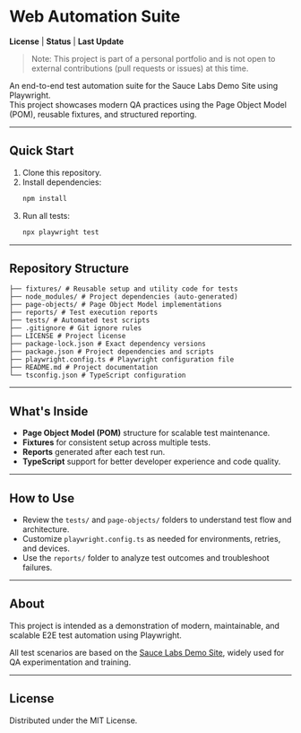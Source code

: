 # Web Automation Suite

**License** | **Status** | **Last Update**

> Note: This project is part of a personal portfolio and is not open to external contributions (pull requests or issues) at this time.

An end-to-end test automation suite for the Sauce Labs Demo Site using Playwright.  
This project showcases modern QA practices using the Page Object Model (POM), reusable fixtures, and structured reporting.

---

## Quick Start

1. Clone this repository.
2. Install dependencies:
   ```bash
   npm install
   ```
3. Run all tests:
   ```bash
   npx playwright test
   ```

---

## Repository Structure

```
├── fixtures/ # Reusable setup and utility code for tests
├── node_modules/ # Project dependencies (auto-generated)
├── page-objects/ # Page Object Model implementations
├── reports/ # Test execution reports
├── tests/ # Automated test scripts
├── .gitignore # Git ignore rules
├── LICENSE # Project license
├── package-lock.json # Exact dependency versions
├── package.json # Project dependencies and scripts
├── playwright.config.ts # Playwright configuration file
├── README.md # Project documentation
└── tsconfig.json # TypeScript configuration
```

---

## What's Inside

- **Page Object Model (POM)** structure for scalable test maintenance.
- **Fixtures** for consistent setup across multiple tests.
- **Reports** generated after each test run.
- **TypeScript** support for better developer experience and code quality.

---

## How to Use

- Review the `tests/` and `page-objects/` folders to understand test flow and architecture.
- Customize `playwright.config.ts` as needed for environments, retries, and devices.
- Use the `reports/` folder to analyze test outcomes and troubleshoot failures.

---

## About

This project is intended as a demonstration of modern, maintainable, and scalable E2E test automation using Playwright.

All test scenarios are based on the [Sauce Labs Demo Site](https://www.saucedemo.com/), widely used for QA experimentation and training.

---

## License

Distributed under the MIT License.
